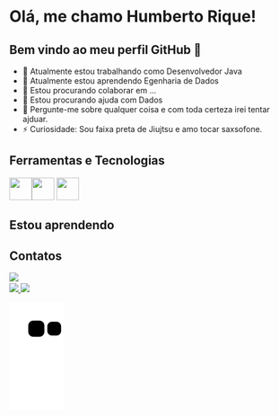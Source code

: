 # Olá, me chamo Humberto Rique! 
## Bem vindo ao meu perfil GitHub 👋


- 🔭 Atualmente estou trabalhando como Desenvolvedor Java
- 🌱 Atualmente estou aprendendo Egenharia de Dados
- 👯 Estou procurando colaborar em ...
- 🤔 Estou procurando ajuda com Dados
- 💬 Pergunte-me sobre qualquer coisa e com toda certeza irei tentar ajduar.
- ⚡ Curiosidade: Sou faixa preta de Jiujtsu e amo tocar saxsofone.


## Ferramentas e Tecnologias

<img loading="lazy" src="https://cdn.jsdelivr.net/gh/devicons/devicon/icons/git/git-original.svg" width="40" height="40"/><img loading="lazy" src="https://cdn.jsdelivr.net/gh/devicons/devicon/icons/java/java-original.svg" width="40" height="40"/> <img loading="lazy" src="https://cdn.jsdelivr.net/gh/devicons/devicon/icons/linux/linux-original.svg" width="40" height="40"/>


## Estou aprendendo


## Contatos
<div>
<a href="https://www.linkedin.com/in/humberto-rique-50b93118a/" target="_blank"><img loading="lazy" src="https://img.shields.io/badge/-LinkedIn-%230077B5?style=for-the-badge&logo=linkedin&logoColor=white" target="_blank"></a>   
</div>

<div>
<a href="https://github.com/humrique">
<img loading="lazy" height="180em" src="https://github-readme-stats.vercel.app/api/top-langs/?username=humrique&layout=compact&langs_count=7&theme=dracula"/>
<img loading="lazy" height="180em" src="https://github-readme-stats.vercel.app/api?username=humrique&show_icons=true&theme=dracula&include_all_commits=true&count_private=true"/>
</div>

![Snake animation](https://github.com/humrique/humrique/blob/output/github-contribution-grid-snake.svg)
